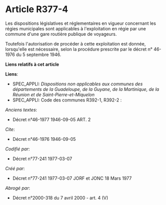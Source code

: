# Article R377-4

Les dispositions législatives et réglementaires en vigueur concernant les régies municipales sont applicables à
l'exploitation en régie par une commune d'une gare routière publique de voyageurs.

Toutefois l'autorisation de procéder à cette exploitation est donnée, lorsqu'elle est nécessaire, selon la procédure
prescrite par le décret n° 46-1976 du 5 septembre 1946.

**Liens relatifs à cet article**

**Liens**:

  - SPEC_APPLI: *Dispositions non applicables aux communes des départements de la Guadeloupe, de la Guyane, de la Martinique, de la Réunion et de Saint-Pierre-et-Miquelon*
  - SPEC_APPLI: Code des communes R392-1, R392-2 :

_Anciens textes_:

  - Décret n°46-1977 1946-09-05 ART. 2

_Cite_:

  - Décret n°46-1976 1946-09-05

_Codifié par_:

  - Décret n°77-241 1977-03-07

_Créé par_:

  - Décret n°77-241 1977-03-07 JORF et JONC 18 Mars 1977

_Abrogé par_:

  - Décret n°2000-318 du 7 avril 2000 - art. 4 (V)
